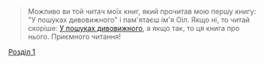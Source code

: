 >Можливо ви той читач моїх книг, який прочитав мою першу книгу:
> "У пошуках дивовижного" і пам'ятаєш ім'я Оіл. Якщо ні, то читай скоріше:
> [У пошуках дивовижного](../У%20пошуках%20дивовижного/Розділ01.md), а якщо
> так, то ця книга про нього. Приємного читання!

[Розділ 1](Розділ01.md)
